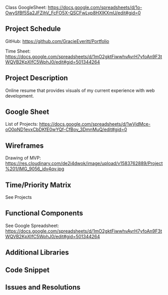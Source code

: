 Class GoogleSheet: https://docs.google.com/spreadsheets/d/1o-OwySfBf5Sa2JFZjhV_FcFO5X-QSCFwLyp8HXlKXmU/edit#gid=0

## Project Schedule
GitHub: https://github.com/GracieEveritt/Portfolio

Time Sheet: https://docs.google.com/spreadsheets/d/1mO2gktFiwwhvAyrH7yfoAn9F3tWQVB2KpXIfC5WphJ0/edit#gid=501344264

## Project Description

Online resume that provides visuals of my current experience with web development.

## Google Sheet

List of Projects: https://docs.google.com/spreadsheets/d/1wVjdMce-oO0pND1evxCbDKfE0wYQf-CfBov_3DmnMuQ/edit#gid=0

## Wireframes

Drawing of MVP: https://res.cloudinary.com/de2i4dwok/image/upload/v1583762889/Project%201/IMG_9056_idv4qv.jpg

## Time/Priority Matrix 

See Projects

## Functional Components

See Google Spreadsheet: https://docs.google.com/spreadsheets/d/1mO2gktFiwwhvAyrH7yfoAn9F3tWQVB2KpXIfC5WphJ0/edit#gid=501344264

## Additional Libraries

## Code Snippet


## Issues and Resolutions

